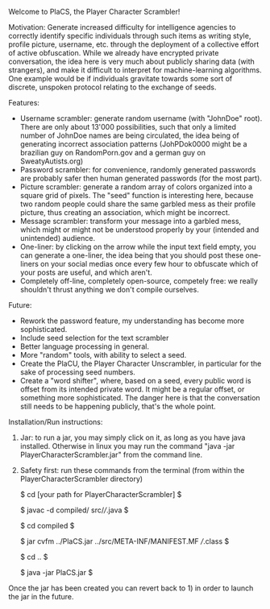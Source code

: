 Welcome to PlaCS, the Player Character Scrambler!

Motivation: Generate increased difficulty for intelligence agencies to correctly identify 
specific individuals through such items as writing style, profile picture, username, etc. through 
the deployment of a collective effort of active obfuscation. While we already have encrypted private 
conversation, the idea here is very much about publicly sharing data (with strangers), and make it 
difficult to interpret for machine-learning algorithms. One example would be if individuals gravitate
towards some sort of discrete, unspoken protocol relating to the exchange of seeds.

Features:
- Username scrambler: generate random username (with "JohnDoe" root). There are only about 13'000 
possibilities, such that only a limited number of JohnDoe names are being circulated, the idea being 
of generating incorrect association patterns (JohPDok0000 might be a brazilian guy on RandomPorn.gov 
and a german guy on SweatyAutists.org)
- Password scrambler: for convenience, randomly generated passwords are probably safer then human 
generated passwords (for the most part).
- Picture scrambler: generate a random array of colors organized into a square grid of pixels. The 
"seed" function is interesting here, because two random people could share the same garbled mess 
as their profile picture, thus creating an association, which might be incorrect.
- Message scrambler: transform your message into a garbled mess, which might or might not be understood 
properly by your (intended and unintended) audience.
- One-liner: by clicking on the arrow while the input text field empty, you can generate a 
one-liner, the idea being that you should post these one-liners on your social medias once every 
few hour to obfuscate which of your posts are useful, and which aren't.
- Completely off-line, completely open-source, competely free: we really shouldn't thrust anything 
we don't compile ourselves.  

Future:
- Rework the password feature, my understanding has become more sophisticated.
- Include seed selection for the text scrambler
- Better language processing in general.
- More "random" tools, with ability to select a seed.
- Create the PlaCU, the Player Character Unscrambler, in particular for the sake of processing seed 
numbers.
- Create a "word shifter", where, based on a seed, every public word is offset from its intended 
private word. It might be a regular offset, or something more sophisticated. The danger here is that 
the conversation still needs to be happening publicly, that's the whole point.

Installation/Run instructions:

1) Jar: to run a jar, you may simply click on it, as long as you have java installed. Otherwise 
in linux you may run the command "java -jar PlayerCharacterScrambler.jar" from the command line.

2) Safety first: run these commands from the terminal 
(from within the PlayerCharacterScrambler directory)

   $ cd [your path for PlayerCharacterScrambler] $
   
   $ javac -d compiled/ src/*/*.java $
   
   $ cd compiled $
   
   $ jar cvfm ../PlaCS.jar ../src/META-INF/MANIFEST.MF */*.class $
   
   $ cd .. $
   
   $ java -jar PlaCS.jar $
   

Once the jar has been created you can revert back to 1) in order to launch the jar in the future.








